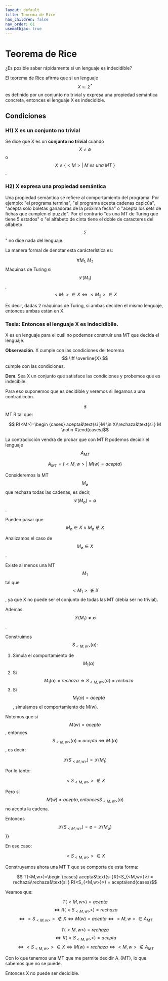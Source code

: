 ```yaml
---
layout: default
title: Teorema de Rice
has_children: false
nav_order: 61
usemathjax: true
---
```


# Teorema de Rice

¿Es posible saber rápidamente si un lenguaje es indecidible?

El teorema de Rice afirma que si un lenguaje $$ X \subset \Sigma^* $$ es definido por un conjunto no trivial y expresa una propiedad semántica concreta, entonces el lenguaje X es indecidible.

## Condiciones

### H1) X es un conjunto no trivial

Se dice que X es un __conjunto no trivial__ cuando $$ X \neq \emptyset $$ o $$ X \neq \{ <M> |\ M\ es\ una\ MT\ \} $$.

### H2) X expresa una propiedad semántica

Una propiedad semántica se refiere al comportamiento del programa. Por ejemplo: "el programa termina", "el programa acepta cadenas capicúa", "acepta solo boletas ganadoras de la próxima fecha" o "acepta los sets de fichas que cumplen el puzzle". Por el contrario "es una MT de Turing que tiene 5 estados" o "el alfabeto de cinta tiene el doble de caracteres del alfabeto $$ \Sigma $$" no dice nada del lenguaje.

La manera formal de denotar esta carácterística es: 

$$ \forall M_1, M_2$$ Máquinas de Turing si $$\mathcal{L}(M_1)$$, $$ <M_1> \in X \iff <M_2> \in X $$

Es decir, dadas 2 máquinas de Turing, si ambas deciden el mismo lenguaje, entonces ambas están en X.

### Tesis: Entonces el lenguaje X es **indecidibile**.

X es un lenguaje para el cuál no podemos construir una MT que decida el lenguaje.

**Observación**. X cumple con las condiciones del teorema $$ \iff \overline{X} $$ cumple con las condiciones.

**Dem**. Sea X un conjunto que satisface las condiciones y probemos que es indecibile.

Para eso suponemos que es decidible y veremos si llegamos a una contradiccón.

$$ \exists $$ MT R tal que:

$$ R(<M>)=\begin {cases} acepta&\text{si }M \in X\\rechaza&\text{si } M \notin X\end{cases}$$

La contradicción vendrá de probar que con MT R podemos decidir el lenguaje $$ A_{MT}$$

$$ A_{MT} = \{ <M,w> |\ M(w) = acepta \} $$

Consideremos la MT $$ M_\emptyset $$ que rechaza todas las cadenas, es decir, $$\mathcal{L}(M_\emptyset) = \emptyset$$.

Pueden pasar que $$ M_\emptyset \in X \lor M_\emptyset \notin X $$

Analizamos el caso de $$ M_\emptyset \in X $$.

Existe al menos una MT $$ M_1 $$ tal que $$ <M_1> \notin X $$, ya que X no puede ser el conjunto de todas las MT (debía ser no trivial).

Además $$\mathcal{L}(M_1) \neq \emptyset $$.

Construimos $$ S_{<M,w>}(\alpha):$$

1. Simula el comportamiento de $$ M_1(\alpha) $$
2. Si $$ M_1(\alpha) = rechaza \Longrightarrow S_{<M,w>}(\alpha) = rechaza$$ 
3. Si $$ M_1(\alpha) = acepta$$, simulamos el comportamiento de M(w).

Notemos que si $$ M(w) = acepta $$, entonces $$ S_{<M,w>}(\alpha) = acepta \iff M_1(\alpha) $$, es decir:

$$\mathcal{L}(S_{<M,w>}) = \mathcal{L}(M_1) $$ 

Por lo tanto:

$$ <S_{<M,w>}> \notin X $$

Pero si $$ M(w) \neq acepta, entonces S_{<M,w>}(\alpha) $$ no acepta la cadena.

Entonces $$\mathcal{L}(S_{<M,w>}) = \emptyset = \mathcal{L}(M_\emptyset) $$}} 

En ese caso:

$$ <S_{<M,w>}> \in X $$

Construyamos ahora una MT T que se comporta de esta forma:

$$ T(<M,w>)=\begin {cases} acepta&\text{si }R(<S_{<M,w>}>) = rechaza\\rechaza&\text{si } R(<S_{<M,w>}>) = acepta\end{cases}$$

Veamos que:

$$ T(<M,w>) = acepta  $$
$$ \iff R(<S_{<M,w>}>) = rechaza $$
$$ \iff <S_{<M,w>}> \notin X \iff M(w) = acepta \iff <M,w> \in A_{MT} $$

$$ T(<M,w>) = rechaza $$ 
$$ \iff R(<S_{<M,w>}>) = acepta $$
$$ \iff <S_{<M,w>}> \in X \iff M(w) = rechaza \iff <M,w> \notin A_{MT} $$

Con lo que tenemos una MT que me permite decidir A_{MT}, lo que sabemos que no se puede.

Entonces X no puede ser decidible.
